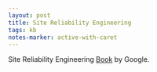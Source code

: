 ```yaml
---
layout: post
title: Site Reliability Engineering
tags: kb
notes-marker: active-with-caret
---
```

Site Reliability Engineering [Book](https://sre.google/sre-book/table-of-contents/) by Google.